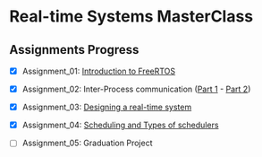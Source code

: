 # Real-time Systems MasterClass

## Assignments Progress

- [x] Assignment_01: [Introduction to FreeRTOS](https://youtu.be/YWIPaMj4Bj4)

- [x] Assignment_02: Inter-Process communication ([Part 1](https://youtu.be/j1pzSMiusb0) - [Part 2](https://youtu.be/KNfUjNxfFfs))

- [x] Assignment_03: [Designing a real-time system](https://youtu.be/yhMOwm8J5zk)

- [x] Assignment_04: [Scheduling and Types of schedulers](https://youtu.be/wV9ZsEIN9As)

- [ ] Assignment_05: Graduation Project
